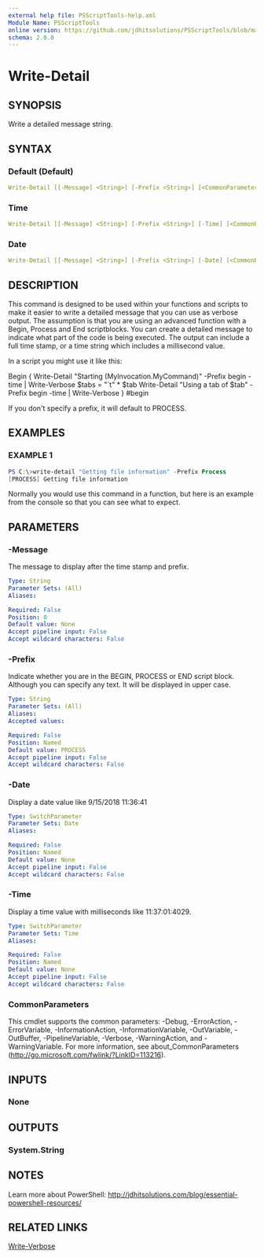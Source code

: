 ```yaml
---
external help file: PSScriptTools-help.xml
Module Name: PSScriptTools
online version: https://github.com/jdhitsolutions/PSScriptTools/blob/master/docs/Write-Detail.md
schema: 2.0.0
---
```


# Write-Detail

## SYNOPSIS

Write a detailed message string.

## SYNTAX

### Default (Default)

```yaml
Write-Detail [[-Message] <String>] [-Prefix <String>] [<CommonParameters>]
```

### Time

```yaml
Write-Detail [[-Message] <String>] [-Prefix <String>] [-Time] [<CommonParameters>]
```

### Date

```yaml
Write-Detail [[-Message] <String>] [-Prefix <String>] [-Date] [<CommonParameters>]
```

## DESCRIPTION

This command is designed to be used within your functions and scripts to make it easier to write a detailed message that you can use as verbose output. The assumption is that you are using an advanced function with a Begin, Process and End scriptblocks. You can create a detailed message to indicate what part of the code is being executed. The output can include a full time stamp, or a time string which includes a millisecond value.

In a script you might use it like this:

Begin {
    Write-Detail "Starting $($MyInvocation.MyCommand)" -Prefix begin -time | Write-Verbose
    $tabs = "`t" * $tab
    Write-Detail "Using a tab of $tab" -Prefix begin -time | Write-Verbose
} #begin

If you don't specify a prefix, it will default to PROCESS.

## EXAMPLES

### EXAMPLE 1

```powershell
PS C:\>write-detail "Getting file information" -Prefix Process
[PROCESS] Getting file information
```

Normally you would use this command in a function, but here is an example from the console so that you can see what to expect.

## PARAMETERS

### -Message

The message to display after the time stamp and prefix.

```yaml
Type: String
Parameter Sets: (All)
Aliases:

Required: False
Position: 0
Default value: None
Accept pipeline input: False
Accept wildcard characters: False
```

### -Prefix

Indicate whether you are in the BEGIN, PROCESS or END script block. Although you can specify any text. It will be displayed in upper case.

```yaml
Type: String
Parameter Sets: (All)
Aliases:
Accepted values:

Required: False
Position: Named
Default value: PROCESS
Accept pipeline input: False
Accept wildcard characters: False
```

### -Date

Display a date value like 9/15/2018 11:36:41

```yaml
Type: SwitchParameter
Parameter Sets: Date
Aliases:

Required: False
Position: Named
Default value: None
Accept pipeline input: False
Accept wildcard characters: False
```

### -Time

Display a time value with milliseconds like 11:37:01:4029.

```yaml
Type: SwitchParameter
Parameter Sets: Time
Aliases:

Required: False
Position: Named
Default value: None
Accept pipeline input: False
Accept wildcard characters: False
```

### CommonParameters

This cmdlet supports the common parameters: -Debug, -ErrorAction, -ErrorVariable, -InformationAction, -InformationVariable, -OutVariable, -OutBuffer, -PipelineVariable, -Verbose, -WarningAction, and -WarningVariable. For more information, see about_CommonParameters (http://go.microsoft.com/fwlink/?LinkID=113216).

## INPUTS

### None

## OUTPUTS

### System.String

## NOTES

Learn more about PowerShell: http://jdhitsolutions.com/blog/essential-powershell-resources/

## RELATED LINKS

[Write-Verbose]()
